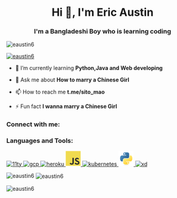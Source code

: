 <h1 align="center">Hi 👋, I'm Eric Austin</h1>
<h3 align="center">I'm a Bangladeshi Boy who is learning coding</h3>

<p align="left"> <img src="https://komarev.com/ghpvc/?username=eaustin6&label=Profile%20views&color=0e75b6&style=flat" alt="eaustin6" /> </p>

<p align="left"> <a href="https://github.com/ryo-ma/github-profile-trophy"><img src="https://github-profile-trophy.vercel.app/?username=eaustin6" alt="eaustin6" /></a> </p>

- 🌱 I’m currently learning **Python,Java and Web developing**

- 💬 Ask me about **How to marry a Chinese Girl**

- 📫 How to reach me **t.me/sito_mao**

- ⚡ Fun fact **I wanna marry a Chinese Girl**

<h3 align="left">Connect with me:</h3>
<p align="left">
</p>

<h3 align="left">Languages and Tools:</h3>
<p align="left"> <a href="https://www.11ty.dev/" target="_blank" rel="noreferrer"> <img src="https://gist.githubusercontent.com/vivek32ta/c7f7bf583c1fb1c58d89301ea40f37fd/raw/f4c85cce5790758286b8f155ef9a177710b995df/11ty.svg" alt="11ty" width="40" height="40"/> </a> <a href="https://cloud.google.com" target="_blank" rel="noreferrer"> <img src="https://www.vectorlogo.zone/logos/google_cloud/google_cloud-icon.svg" alt="gcp" width="40" height="40"/> </a> <a href="https://heroku.com" target="_blank" rel="noreferrer"> <img src="https://www.vectorlogo.zone/logos/heroku/heroku-icon.svg" alt="heroku" width="40" height="40"/> </a> <a href="https://developer.mozilla.org/en-US/docs/Web/JavaScript" target="_blank" rel="noreferrer"> <img src="https://raw.githubusercontent.com/devicons/devicon/master/icons/javascript/javascript-original.svg" alt="javascript" width="40" height="40"/> </a> <a href="https://kubernetes.io" target="_blank" rel="noreferrer"> <img src="https://www.vectorlogo.zone/logos/kubernetes/kubernetes-icon.svg" alt="kubernetes" width="40" height="40"/> </a> <a href="https://www.python.org" target="_blank" rel="noreferrer"> <img src="https://raw.githubusercontent.com/devicons/devicon/master/icons/python/python-original.svg" alt="python" width="40" height="40"/> </a> <a href="https://www.adobe.com/products/xd.html" target="_blank" rel="noreferrer"> <img src="https://cdn.worldvectorlogo.com/logos/adobe-xd.svg" alt="xd" width="40" height="40"/> </a> </p>

<p><img align="left" src="https://github-readme-stats.vercel.app/api/top-langs?username=eaustin6&show_icons=true&locale=en&layout=compact" alt="eaustin6" /></p>

<p>&nbsp;<img align="center" src="https://github-readme-stats.vercel.app/api?username=eaustin6&show_icons=true&locale=en" alt="eaustin6" /></p>

<p><img align="center" src="https://github-readme-streak-stats.herokuapp.com/?user=eaustin6&" alt="eaustin6" /></p>
